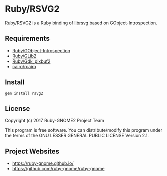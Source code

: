 # Ruby/RSVG2

Ruby/RSVG2 is a Ruby binding of [librsvg](https://gitlab.gnome.org/GNOME/librsvg) based on GObject-Introspection.

## Requirements

* [Ruby/GObject-Introspection](https://github.com/ruby-gnome/ruby-gnome)
* [Ruby/GLib2](https://github.com/ruby-gnome/ruby-gnome)
* [Ruby/Gdk_pixbuf2](https://github.com/ruby-gnome/ruby-gnome)
* [cairo/rcairo](http://cairographics.org/)

## Install

    gem install rsvg2

## License

Copyright (c) 2017 Ruby-GNOME2 Project Team

This program is free software. You can distribute/modify this program
under the terms of the GNU LESSER GENERAL PUBLIC LICENSE Version 2.1.

## Project Websites

* https://ruby-gnome.github.io/
* https://github.com/ruby-gnome/ruby-gnome
